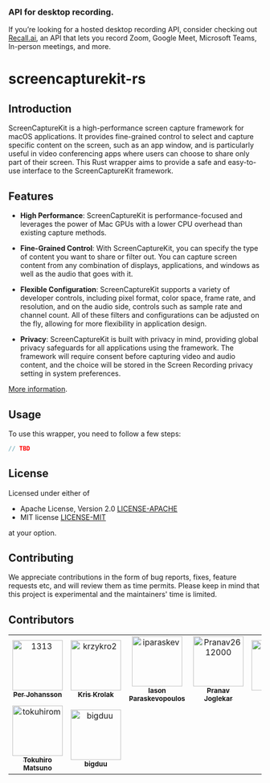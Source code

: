 ### API for desktop recording.
If you’re looking for a hosted desktop recording API, consider checking out [Recall.ai](https://www.recall.ai/product/desktop-recording-sdk), an API that lets you record Zoom, Google Meet, Microsoft Teams, In-person meetings, and more.


# screencapturekit-rs

## Introduction

ScreenCaptureKit is a high-performance screen capture framework for macOS applications.
It provides fine-grained control to select and capture specific content on the screen,
such as an app window, and is particularly useful in video conferencing apps where
users can choose to share only part of their screen. This Rust wrapper aims to
provide a safe and easy-to-use interface to the ScreenCaptureKit framework.

## Features

- **High Performance**: ScreenCaptureKit is performance-focused and leverages
  the power of Mac GPUs with a lower CPU overhead than existing capture methods.
- **Fine-Grained Control**: With ScreenCaptureKit, you can specify the
  type of content you want to share or filter out. You can capture screen content
  from any combination of displays, applications, and windows
  as well as the audio that goes with it.
- **Flexible Configuration**: ScreenCaptureKit supports a variety of developer controls,
  including pixel format, color space, frame rate, and resolution,
  and on the audio side, controls such as sample rate and channel count.
  All of these filters and configurations can be adjusted on the fly,
  allowing for more flexibility in application design.

- **Privacy**: ScreenCaptureKit is built with privacy in mind,
  providing global privacy safeguards for all applications using the framework.
  The framework will require consent before capturing video and audio content,
  and the choice will be stored in the Screen Recording privacy setting in
  system preferences.

[More information](https://developer.apple.com/videos/play/wwdc2022/10156/).

## Usage

To use this wrapper, you need to follow a few steps:

```rust
// TBD
```

## License

Licensed under either of

- Apache License, Version 2.0 [LICENSE-APACHE](LICENSE-APACHE)
- MIT license [LICENSE-MIT](LICENSE-MIT)

at your option.

## Contributing

We appreciate contributions in the form of bug reports,
fixes, feature requests etc, and will review them as time permits.
Please keep in mind that this project is experimental and the
maintainers' time is limited.


## Contributors

<!-- readme: collaborators,contributors -start -->
<table>
	<tbody>
		<tr>
            <td align="center">
                <a href="https://github.com/1313">
                    <img src="https://avatars.githubusercontent.com/u/1427038?v=4" width="100;" alt="1313"/>
                    <br />
                    <sub><b>Per Johansson</b></sub>
                </a>
            </td>
            <td align="center">
                <a href="https://github.com/krzykro2">
                    <img src="https://avatars.githubusercontent.com/u/6817875?v=4" width="100;" alt="krzykro2"/>
                    <br />
                    <sub><b>Kris Krolak</b></sub>
                </a>
            </td>
            <td align="center">
                <a href="https://github.com/iparaskev">
                    <img src="https://avatars.githubusercontent.com/u/23037402?v=4" width="100;" alt="iparaskev"/>
                    <br />
                    <sub><b>Iason Paraskevopoulos</b></sub>
                </a>
            </td>
            <td align="center">
                <a href="https://github.com/Pranav2612000">
                    <img src="https://avatars.githubusercontent.com/u/20909078?v=4" width="100;" alt="Pranav2612000"/>
                    <br />
                    <sub><b>Pranav Joglekar</b></sub>
                </a>
            </td>
            <td align="center">
                <a href="https://github.com/uohzxela">
                    <img src="https://avatars.githubusercontent.com/u/4747352?v=4" width="100;" alt="uohzxela"/>
                    <br />
                    <sub><b>Alex Jiao</b></sub>
                </a>
            </td>
            <td align="center">
                <a href="https://github.com/aizcutei">
                    <img src="https://avatars.githubusercontent.com/u/20311560?v=4" width="100;" alt="aizcutei"/>
                    <br />
                    <sub><b>Charles</b></sub>
                </a>
            </td>
		</tr>
		<tr>
            <td align="center">
                <a href="https://github.com/tokuhirom">
                    <img src="https://avatars.githubusercontent.com/u/21084?v=4" width="100;" alt="tokuhirom"/>
                    <br />
                    <sub><b>Tokuhiro Matsuno</b></sub>
                </a>
            </td>
            <td align="center">
                <a href="https://github.com/bigduu">
                    <img src="https://avatars.githubusercontent.com/u/18681616?v=4" width="100;" alt="bigduu"/>
                    <br />
                    <sub><b>bigduu</b></sub>
                </a>
            </td>
		</tr>
	<tbody>
</table>
<!-- readme: collaborators,contributors -end -->
